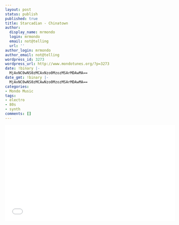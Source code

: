 ```yaml
---
layout: post
status: publish
published: true
title: Starcadian - Chinatown
author:
  display_name: mrmondo
  login: mrmondo
  email: not@telling
  url: ''
author_login: mrmondo
author_email: not@telling
wordpress_id: 3273
wordpress_url: http://www.mondotunes.org/?p=3273
date: !binary |-
  MjAxNC0wNS0zMCAxNzo0MzozMSArMDAwMA==
date_gmt: !binary |-
  MjAxNC0wNS0zMCAwNzo0MzozMSArMDAwMA==
categories:
- Mondo Music
tags:
- electro
- 80s
- synth
comments: []
---
```

<iframe width="560" height="315" src="//www.youtube.com/embed/Y_X_tRTBcgc" frameborder="0"> </iframe>
